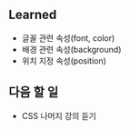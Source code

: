 ## Learned
- 글꼴 관련 속성(font, color)
- 배경 관련 속성(background)
- 위치 지정 속성(position)

## 다음 할 일
- CSS 나머지 강의 듣기
